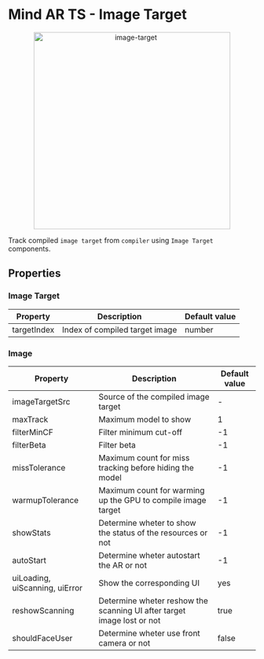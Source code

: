 # Mind AR TS - Image Target

<p align="center"><img width="400" alt="image-target" src="https://hiukim.github.io/mind-ar-js-doc/assets/images/interactive-demo-1ab348a381cbd808f4d52c8750524d11.gif"></p>

Track compiled `image target` from `compiler` using `Image Target` components.

## Properties

### Image Target

| Property    | Description                    | Default value |
| ----------- | ------------------------------ | ------------- |
| targetIndex | Index of compiled target image | number        |

### Image

| Property                       | Description                                                            | Default value |
| ------------------------------ | ---------------------------------------------------------------------- | ------------- |
| imageTargetSrc                 | Source of the compiled image target                                    | -             |
| maxTrack                       | Maximum model to show                                                  | 1             |
| filterMinCF                    | Filter minimum cut-off                                                 | -1            |
| filterBeta                     | Filter beta                                                            | -1            |
| missTolerance                  | Maximum count for miss tracking before hiding the model                | -1            |
| warmupTolerance                | Maximum count for warming up the GPU to compile image target           | -1            |
| showStats                      | Determine wheter to show the status of the resources or not            | -1            |
| autoStart                      | Determine wheter autostart the AR or not                               | -1            |
| uiLoading, uiScanning, uiError | Show the corresponding UI                                              | yes           |
| reshowScanning                 | Determine wheter reshow the scanning UI after target image lost or not | true          |
| shouldFaceUser                 | Determine wheter use front camera or not                               | false         |
